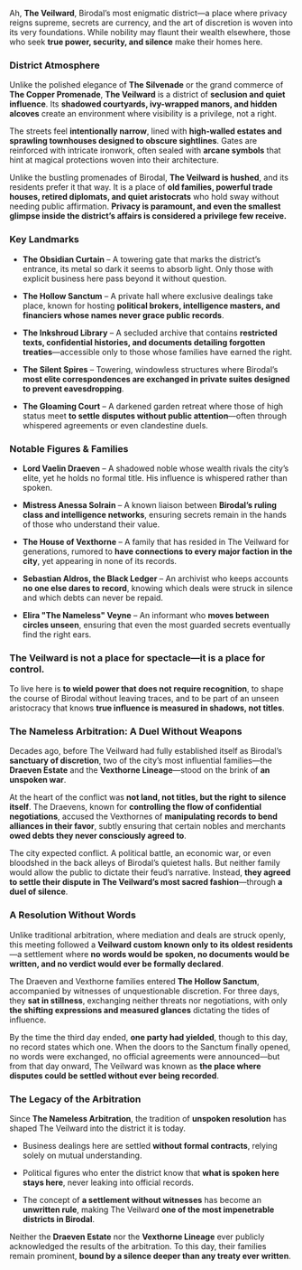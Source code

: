 Ah, **The Veilward**, Birodal’s most enigmatic district—a place where privacy reigns supreme, secrets are currency, and the art of discretion is woven into its very foundations. While nobility may flaunt their wealth elsewhere, those who seek **true power, security, and silence** make their homes here.

### **District Atmosphere**

Unlike the polished elegance of **The Silvenade** or the grand commerce of **The Copper Promenade**, **The Veilward** is a district of **seclusion and quiet influence**. Its **shadowed courtyards, ivy-wrapped manors, and hidden alcoves** create an environment where visibility is a privilege, not a right.

The streets feel **intentionally narrow**, lined with **high-walled estates and sprawling townhouses designed to obscure sightlines**. Gates are reinforced with intricate ironwork, often sealed with **arcane symbols** that hint at magical protections woven into their architecture.

Unlike the bustling promenades of Birodal, **The Veilward is hushed**, and its residents prefer it that way. It is a place of **old families, powerful trade houses, retired diplomats, and quiet aristocrats** who hold sway without needing public affirmation. **Privacy is paramount, and even the smallest glimpse inside the district’s affairs is considered a privilege few receive.**

### **Key Landmarks**

- **The Obsidian Curtain** – A towering gate that marks the district’s entrance, its metal so dark it seems to absorb light. Only those with explicit business here pass beyond it without question.
    
- **The Hollow Sanctum** – A private hall where exclusive dealings take place, known for hosting **political brokers, intelligence masters, and financiers whose names never grace public records**.
    
- **The Inkshroud Library** – A secluded archive that contains **restricted texts, confidential histories, and documents detailing forgotten treaties**—accessible only to those whose families have earned the right.
    
- **The Silent Spires** – Towering, windowless structures where Birodal’s **most elite correspondences are exchanged in private suites designed to prevent eavesdropping**.
    
- **The Gloaming Court** – A darkened garden retreat where those of high status meet **to settle disputes without public attention**—often through whispered agreements or even clandestine duels.
    

### **Notable Figures & Families**

- **Lord Vaelin Draeven** – A shadowed noble whose wealth rivals the city’s elite, yet he holds no formal title. His influence is whispered rather than spoken.
    
- **Mistress Anessa Solrain** – A known liaison between **Birodal’s ruling class and intelligence networks**, ensuring secrets remain in the hands of those who understand their value.
    
- **The House of Vexthorne** – A family that has resided in The Veilward for generations, rumored to **have connections to every major faction in the city**, yet appearing in none of its records.
    
- **Sebastian Aldros, the Black Ledger** – An archivist who keeps accounts **no one else dares to record**, knowing which deals were struck in silence and which debts can never be repaid.
    
- **Elira "The Nameless" Veyne** – An informant who **moves between circles unseen**, ensuring that even the most guarded secrets eventually find the right ears.
    

### **The Veilward is not a place for spectacle—it is a place for control.**

To live here is **to wield power that does not require recognition**, to shape the course of Birodal without leaving traces, and to be part of an unseen aristocracy that knows **true influence is measured in shadows, not titles**.

### **The Nameless Arbitration: A Duel Without Weapons**

Decades ago, before The Veilward had fully established itself as Birodal’s **sanctuary of discretion**, two of the city’s most influential families—the **Draeven Estate** and the **Vexthorne Lineage**—stood on the brink of **an unspoken war**.

At the heart of the conflict was **not land, not titles, but the right to silence itself**. The Draevens, known for **controlling the flow of confidential negotiations**, accused the Vexthornes of **manipulating records to bend alliances in their favor**, subtly ensuring that certain nobles and merchants **owed debts they never consciously agreed to**.

The city expected conflict. A political battle, an economic war, or even bloodshed in the back alleys of Birodal’s quietest halls. But neither family would allow the public to dictate their feud’s narrative. Instead, **they agreed to settle their dispute in The Veilward’s most sacred fashion**—through **a duel of silence**.

### **A Resolution Without Words**

Unlike traditional arbitration, where mediation and deals are struck openly, this meeting followed a **Veilward custom known only to its oldest residents**—a settlement where **no words would be spoken, no documents would be written, and no verdict would ever be formally declared**.

The Draeven and Vexthorne families entered **The Hollow Sanctum**, accompanied by witnesses of unquestionable discretion. For three days, they **sat in stillness**, exchanging neither threats nor negotiations, with only **the shifting expressions and measured glances** dictating the tides of influence.

By the time the third day ended, **one party had yielded**, though to this day, no record states which one. When the doors to the Sanctum finally opened, no words were exchanged, no official agreements were announced—but from that day onward, The Veilward was known as **the place where disputes could be settled without ever being recorded**.

### **The Legacy of the Arbitration**

Since **The Nameless Arbitration**, the tradition of **unspoken resolution** has shaped The Veilward into the district it is today.

- Business dealings here are settled **without formal contracts**, relying solely on mutual understanding.
    
- Political figures who enter the district know that **what is spoken here stays here**, never leaking into official records.
    
- The concept of **a settlement without witnesses** has become an **unwritten rule**, making The Veilward **one of the most impenetrable districts in Birodal**.
    

Neither the **Draeven Estate** nor the **Vexthorne Lineage** ever publicly acknowledged the results of the arbitration. To this day, their families remain prominent, **bound by a silence deeper than any treaty ever written**.